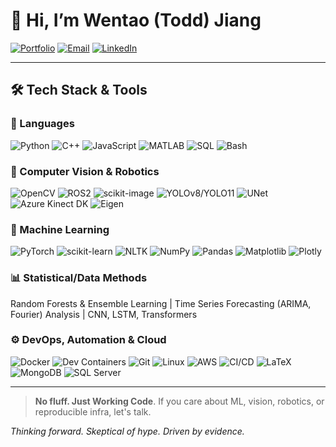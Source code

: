 # 👋 Hi, I’m Wentao (Todd) Jiang

<!--
**toddwentao/toddwentao** is a ✨ _special_ ✨ repository because its `README.md` (this file) appears on your GitHub profile.

Here are some ideas to get you started:

- 🔭 I’m currently working on ...
- 🌱 I’m currently learning ...
- 👯 I’m looking to collaborate on ...
- 🤔 I’m looking for help with ...
- 💬 Ask me about ...
- 📫 How to reach me: ...
- 😄 Pronouns: ...
- ⚡ Fun fact: ...
-->

[![Portfolio](https://img.shields.io/badge/-Portfolio-000?style=flat-square&logo=github&link=https://https://github.com/toddwentao/)](https://https://github.com/toddwentao/)
[![Email](https://img.shields.io/badge/-Email-0078D4?style=flat-square&logo=gmail&logoColor=white)](mailto:wj30@rice.edu)
[![LinkedIn](https://img.shields.io/badge/-LinkedIn-0A66C2?style=flat-square&logo=linkedin&logoColor=white)](https://www.linkedin.com/in/jiangwentao)

---

## 🛠️ Tech Stack & Tools

### 📝 Languages  
![Python](https://img.shields.io/badge/-Python-3776AB?style=for-the-badge&logo=python&logoColor=white)
![C++](https://img.shields.io/badge/-C++-00599C?style=for-the-badge&logo=c%2B%2B&logoColor=white)
![JavaScript](https://img.shields.io/badge/-JavaScript-F7DF1E?style=for-the-badge&logo=javascript&logoColor=black)
![MATLAB](https://img.shields.io/badge/-MATLAB-0076A8?style=for-the-badge&logo=mathworks&logoColor=white)
![SQL](https://img.shields.io/badge/-SQL-003B57?style=for-the-badge&logo=sqlite&logoColor=white)
![Bash](https://img.shields.io/badge/-Bash-4EAA25?style=for-the-badge&logo=gnu-bash&logoColor=white)

### 🤖 Computer Vision & Robotics 
![OpenCV](https://img.shields.io/badge/-OpenCV-5C3EE8?style=for-the-badge&logo=opencv&logoColor=white)
![ROS2](https://img.shields.io/badge/-ROS2-22314E?style=for-the-badge&logo=ros&logoColor=white)
![scikit-image](https://img.shields.io/badge/-scikit--image-F7931E?style=for-the-badge&logo=scikitlearn&logoColor=white)
![YOLOv8/YOLO11](https://img.shields.io/badge/-YOLOv8-FFBB00?style=for-the-badge)
![UNet](https://img.shields.io/badge/-UNet-009688?style=for-the-badge)
![Azure Kinect DK](https://img.shields.io/badge/-Azure%20Kinect%20DK-0078D4?style=for-the-badge&logo=microsoft-azure&logoColor=white)
![Eigen](https://img.shields.io/badge/-Eigen-6C3483?style=for-the-badge)

### 🔬 Machine Learning
![PyTorch](https://img.shields.io/badge/-PyTorch-EE4C2C?style=for-the-badge&logo=pytorch&logoColor=white)
![scikit-learn](https://img.shields.io/badge/-scikit--learn-F7931E?style=for-the-badge&logo=scikitlearn&logoColor=white)
![NLTK](https://img.shields.io/badge/-NLTK-4B8BBE?style=for-the-badge&logo=python&logoColor=white)
![NumPy](https://img.shields.io/badge/-NumPy-013243?style=for-the-badge&logo=numpy&logoColor=white)
![Pandas](https://img.shields.io/badge/-Pandas-150458?style=for-the-badge&logo=pandas&logoColor=white)
![Matplotlib](https://img.shields.io/badge/-Matplotlib-11557C?style=for-the-badge&logo=matplotlib&logoColor=white)
![Plotly](https://img.shields.io/badge/-Plotly-3F4F75?style=for-the-badge&logo=plotly&logoColor=white)

### 📊 Statistical/Data Methods
Random Forests & Ensemble Learning | Time Series Forecasting (ARIMA, Fourier) Analysis | CNN, LSTM, Transformers

### ⚙️ DevOps, Automation & Cloud  
![Docker](https://img.shields.io/badge/-Docker-2496ED?style=for-the-badge&logo=docker&logoColor=white)
![Dev Containers](https://img.shields.io/badge/-DevContainers-007ACC?style=for-the-badge&logo=visualstudiocode&logoColor=white)
![Git](https://img.shields.io/badge/-Git-F05032?style=for-the-badge&logo=git&logoColor=white)
![Linux](https://img.shields.io/badge/-Linux-FCC624?style=for-the-badge&logo=linux&logoColor=black)
![AWS](https://img.shields.io/badge/-AWS-232F3E?style=for-the-badge&logo=amazon-aws&logoColor=white)
![CI/CD](https://img.shields.io/badge/-CI%2FCD-2C3E50?style=for-the-badge)
![LaTeX](https://img.shields.io/badge/-LaTeX-008080?style=for-the-badge&logo=latex&logoColor=white)
![MongoDB](https://img.shields.io/badge/-MongoDB-47A248?style=for-the-badge&logo=mongodb&logoColor=white)
![SQL Server](https://img.shields.io/badge/-Microsoft%20SQL%20Server-CC2927?style=for-the-badge&logo=microsoftsqlserver&logoColor=white)

---

> **No fluff. Just Working Code**. 
> If you care about ML, vision, robotics, or reproducible infra, let's talk.


_Thinking forward. Skeptical of hype. Driven by evidence._
